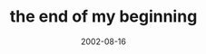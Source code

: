 ---
layout: base.njk
title : 'the end of my beginning' 
view_title : 'the end of my beginning' 
year : '2002' 
date : '2002-08-16' 
img_file : '/drawing/theendofmybeginning.png' 
html_file : 'theendofmybeginning' 
next_html : 'itwasanevilkite.html' 
year_order : '145' 
permalink : "title/{{html_file}}.html"
---